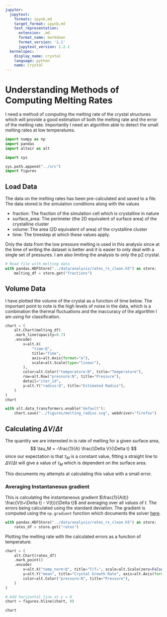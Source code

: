 ```yaml
---
jupyter:
  jupytext:
    formats: ipynb,md
    target_format: ipynb,md
    text_representation:
      extension: .md
      format_name: markdown
      format_version: '1.1'
      jupytext_version: 1.2.1
  kernelspec:
    display_name: crystal
    language: python
    name: crystal
---
```


# Understanding Methods of Computing Melting Rates

I need a method of computing the melting rate of the crystal structures
which will provide a good estimation of both
the melting rate and
the error of the melting rate.
Importantly I need an algorithm able to detect
the small melting rates at low temperatures.

```python
import numpy as np
import pandas
import altair as alt

import sys

sys.path.append("../src")
import figures
```

## Load Data

The data on the melting rates has been pre-calculated and saved to a file.
The data stored is the simulation conditions along with the values

- fraction: The fraction of the simulation cell which is crystalline in nature
- surface_area: The perimeter (the 2D equivalent of surface area) of the crystalline cluster
- volume: The area (2D equivalent of area) of the crystalline cluster
- time: The timestep at which these values apply.

Only the data from the low pressure melting is used in this analysis
since at the time of writing the dataset is better
and it is easier to only deal with a single set of pressures.
I am also limiting the analysis to only the p2 crystal.

```python
# Read file with melting data
with pandas.HDFStore("../data/analysis/rates_rs_clean.h5") as store:
    melting_df = store.get("fractions")
```

## Volume Data

I have plotted the volume of the crystal as a function of time below.
The important point to note is the high levels of noise in the data,
which is a combination the thermal fluctuations and
the inaccuracy of the algorithm I am using for classification.

```python
chart = (
    alt.Chart(melting_df)
    .mark_line(opacity=0.7)
    .encode(
        x=alt.X(
            "time:Q",
            title="Time",
            axis=alt.Axis(format="e"),
            scale=alt.Scale(type="linear"),
        ),
        color=alt.Color("temperature:N", title="Temperature"),
        row=alt.Row("pressure:N", title="Pressure"),
        detail="iter_id",
        y=alt.Y("radius:Q", title="Estimated Radius"),
    )
)
chart
```

```python
with alt.data_transformers.enable("default"):
    chart.save("../figures/melting_radius.svg", webdriver="firefox")
```

## Calculating $\Delta V/ \Delta t$

The quantity we are interested in is rate of melting for a given surface area,
$$
\tau_M = -\frac{1}{A} \frac{\Delta V}{\Delta t}
$$
since our expectation is that $\tau_M$ is a constant value,
fitting a straight line to $\Delta V/\Delta t$ will give
a value of $\tau_M$ which is dependent on the surface area.

This documents my attempts at calculating this value with a small error.

### Averaging Instantaneous gradient

This is calculating the instantaneous gradient
$\frac{1}{A(t)} \frac{V(t+\Delta t) - V(t)}{\Delta t}$
and averaging over all values of $t$.
The errors being calculated using the standard deviation.
The gradient is computed using the `np.gradient` function which
documents the solver [here](https://docs.scipy.org/doc/numpy/reference/generated/numpy.gradient.html#numpy.gradient).

```python
with pandas.HDFStore("../data/analysis/rates_rs_clean.h5") as store:
    rates_df = store.get("rates")
```

Plotting the melting rate with the calculated errors as a function of temperature.

```python
chart = (
    alt.Chart(rates_df)
    .mark_point()
    .encode(
        x=alt.X("temp_norm:Q", title="T/Tₘ", scale=alt.Scale(zero=False)),
        y=alt.Y("mean", title="Crystal Growth Rate", axis=alt.Axis(format="e")),
        color=alt.Color("pressure:N", title="Pressure"),
    )
)

# Add horizontal line at y = 0
chart = figures.hline(chart, 0)

chart
```
